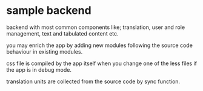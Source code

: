 # sample backend

backend with most common components like; translation, user and role management, text and tabulated content etc.

you may enrich the app by adding new modules following the source code behaviour in existing modules.

css file is compiled by the app itself when you change one of the less files if the app is in debug mode.

translation units are collected from the source code by sync function.
